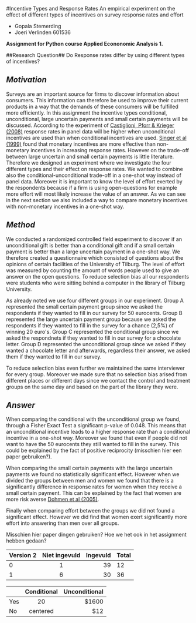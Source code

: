 #Incentive Types and Response Rates
An empirical experiment on the effect of different types of incentives on survey response rates and effort
* Gopala Stemerding 
* Joeri Verlinden 601536

**Assignment for Python course Applied Econonomic Analysis 1.**

##Research Question##
Do Response rates differ by using different types of incentives?

## _Motivation_
Surveys are an important source for firms to discover information about consumers. This information can therefore be used to improve their current products in a way that the demands of these consumers will be fulfilled more efficiently. In this assignment the incentive types conditional, unconditional, large uncertain payments and small certain payments will be discussed. According to the experiment of [Castiglioni, Pforr & Krieger (2008)](https://ojs.ub.uni-konstanz.de/srm/article/view/599/2137) response rates in panel data will be higher when unconditional incentives are used than when conditional incentives are used. [Singer et al (1999)](http://www.jos.nu/Articles/article.asp) found that monetary incentives are more effective than non-monetary incentives in increasing response rates. However on the trade-off between large uncertain and small certain payments is little literature. Therefore we designed an experiment where we investigate the four different types and their effect on response rates. We wanted to combine also the conditional-unconditional trade-off in a one-shot way instead of panel data. Moreover it is important to know the level of effort exerted by the respondents because if a firm is using open-questions for example more effort will most likely increase the value of an answer. As we can see in the next section we also included a way to compare monetary incentives with non-monetary incentives in a one-shot way. 

## _Method_
We conducted a randomized controlled field experiment to discover if an unconditional gift is better than a conditional gift and if a small certain payment is better than a large uncertain payment in a one-shot way. We therefore created a questionnaire which consisted of questions about the opinions of certain facilities of the University of Tilburg. The level of effort was measured by counting the amount of words people used to give an answer on the open questions. To reduce selection bias all our respondents were students who were sitting behind a computer in the library of Tilburg University.

As already noted we use four different groups in our experiment. Group A represented the small certain payment group since we asked the respondents if they wanted to fill in our survey for 50 eurocents. Group B represented the large uncertain payment group because we asked the respondents if they wanted to fill in the survey for a chance (2,5%) of winning 20 euro's. Group C represented the conditional group since we asked the respondnets if they wanted to fill in our survey for a chocolate letter. Group D represented the unconditional group since we asked if they wanted a chocolate letter and afterwards, regardless their answer, we asked them if they wanted to fill in our survey. 

To reduce selection bias even further we maintained the same interviewer for every group. Moreover we made sure that no selection bias arised from different places or different days since we contact the control and treatment groups on the same day and based on the part of the library they were. 

## _Answer_
When comparing the conditional with the unconditional group we found, through a Fisher Exact Test a significant p-value of 0.048. This means that an unconditional incentive leads to a higher response rate than a conditional incentive in a one-shot way. Moreover we found that even if people did not want to have the 50 eurocents they still wanted to fill in the survey. This could be explained by the fact of positive reciprocity (misschien hier een paper gebruiken?). 

When comparing the small certain payments with the large uncertain payments we found no statistically significant effect. However when we divided the groups between men and women we found that there is a significantly difference in response rates for women when they receive a small certain payment. This can be explained by the fact that women are more risk averse [Dohmen et al (2005)](http://ftp.iza.org/dp1730.pdf). 

Finally when comparing effort between the groups we did not found a significant effect. However we did find that women exert significantly more effort into answering than men over all groups. 

Misschien hier paper dingen gebruiken? Hoe we het ook in het assignment hebben gedaan?

|   Version 2   | Niet ingevuld | Ingevuld       | Total      |     
| ------------- |:-------------:| --------------:| -----------
| 0             | 1             | 39             | 12         |  
| 1             | 6             | 30             | 36         | 
 




|               | Conditional   | Unconditional  |
| ------------- |:-------------:| --------------:|
| Yes           | 20            | $1600          |
| No            | centered      |   $12          |
